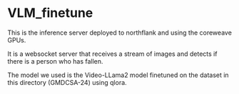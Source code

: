 # VLM_finetune

This is the inference server deployed to northflank and using the coreweave GPUs.

It is a websocket server that receives a stream of images and detects if there is a person who has fallen.

The model we used is the Video-LLama2 model finetuned on the dataset in this directory (GMDCSA-24) using qlora.
